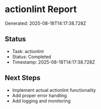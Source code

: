 # actionlint Report

Generated: 2025-08-18T14:17:38.728Z

## Status
- Task: actionlint
- Status: Completed
- Timestamp: 2025-08-18T14:17:38.728Z

## Next Steps
- Implement actual actionlint functionality
- Add proper error handling
- Add logging and monitoring
